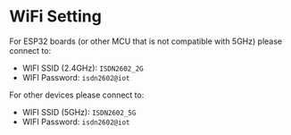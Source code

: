 # WiFi Setting


For ESP32 boards (or other MCU that is not compatible with 5GHz) please connect to:

- WIFI SSID (2.4GHz): `ISDN2602_2G`
- WIFI Password: `isdn2602@iot`

For other devices please connect to:

- WIFI SSID (5GHz): `ISDN2602_5G`
- WIFI Password: `isdn2602@iot`